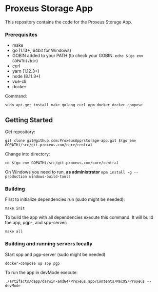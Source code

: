 # Proxeus Storage App

This repository contains the code for the Proxeus Storage App.

### Prerequisites
+ make
+ go (1.13+, 64bit for Windows)
+ GOBIN added to your PATH (to check your GOBIN: `echo $(go env GOPATH)/bin`)
+ curl
+ yarn (1.12.3+)
+ node (8.11.3+)
+ vue-cli
+ docker

Command:
```
sudo apt-get install make golang curl npm docker docker-compose
```

## Getting Started

Get repository:
```
git clone git@github.com:ProxeusApp/storage-app.git $(go env GOPATH)/src/git.proxeus.com/core/central
```

Change into directory:
```
cd $(go env GOPATH)/src/git.proxeus.com/core/central
```

On Windows you need to run, **as administrator**
`npm install -g --production windows-build-tools`

### Building
First to initialize dependencies run (sudo might be needed):
```
make init
```

To build the app with all dependencies execute this command. It will build the app, pgp-, and spp-server:
```
make all
```

### Building and running servers locally

Start spp and pgp-server (sudo might be needed)
```
docker-compose up spp pgp
```

To run the app in devMode execute:
```
./artifacts/dapp/darwin-amd64/Proxeus.app/Contents/MacOS/Proxeus --devMode
```
